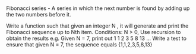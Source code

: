# 
Fibonacci series - A series in which the next number is found by adding up the two numbers before it.

Write a function such that given an integer N , it will generate and print the Fibonacci sequence up to Nth item.
Conditions: N > 0, Use recursion to obtain the results
e.g. Given N = 7, print out  1 1 2 3 5 8 13 ... 
Write a test to ensure that given N = 7, the sequence equals {1,1,2,3,5,8,13}

